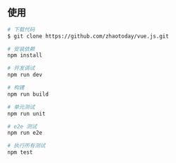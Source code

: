 ## 使用
```bash
# 下载代码
$ git clone https://github.com/zhaotoday/vue.js.git
```

```bash
# 安装依赖
npm install
```

```bash
# 开发调试
npm run dev
```

```bash
# 构建
npm run build
```

```bash
# 单元测试
npm run unit
```

```bash
# e2e 测试
npm run e2e
```

```bash
# 执行所有测试
npm test
```